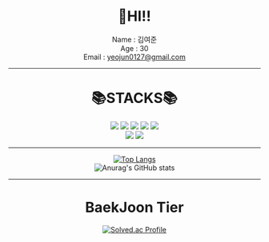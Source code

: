 <div align=center>
  
# 👋HI!!

 Name : 김여준<br>
 Age  : 30<br>
 Email : yeojun0127@gmail.com<br>

---

# 📚STACKS📚
<img src="https://img.shields.io/badge/python-3776AB?style=for-the-badge&logo=python&logoColor=white"> <img src="https://img.shields.io/badge/github-181717?style=for-the-badge&logo=github&logoColor=white"> <img src="https://img.shields.io/badge/git-F05032?style=for-the-badge&logo=git&logoColor=white"> <img src="https://img.shields.io/badge/JAVA-007396?style=for-the-badge&logo=java&logoColor=white"> <img src="https://img.shields.io/badge/html5-E34F26?style=for-the-badge&logo=html5&logoColor=white"><br> <img src="https://img.shields.io/badge/JavaScript-F7DF1E?style=for-the-badge&logo=JavaScript&logoColor=black">  <img src="https://img.shields.io/badge/oracle-F80000?style=for-the-badge&logo=oracle&logoColor=white">
  
---
  
  [![Top Langs](https://github-readme-stats.vercel.app/api/top-langs/?username=93KimYJ&exclude_repo=github-readme-stats,93KimYJ.github.io)](https://github.com/anuraghazra/github-readme-stats)<br>
![Anurag's GitHub stats](https://github-readme-stats.vercel.app/api?username=93KimYJ&show_icons=true&theme=cobalt)<br>
  
---

# BaekJoon Tier
[![Solved.ac Profile](http://mazassumnida.wtf/api/v2/generate_badge?boj=yeojun0127)](https://solved.ac/yeojun0127)<br>
  

</div>
